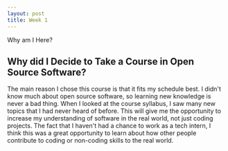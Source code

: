 ```yaml
---
layout: post
title: Week 1
---
```



Why am I Here?

Why did I Decide to Take a Course in Open Source Software?
---

The main reason I chose this course is that it fits my schedule best. I didn't know much about open source software, so learning new knowledge is never a bad thing. When I looked at the course syllabus, I saw many new topics that I had never heard of before. This will give me the opportunity to increase my understanding of software in the real world, not just coding projects. The fact that I haven't had a chance to work as a tech intern, I think this was a great opportunity to learn about how other people contribute to coding or non-coding skills to the real world. 
